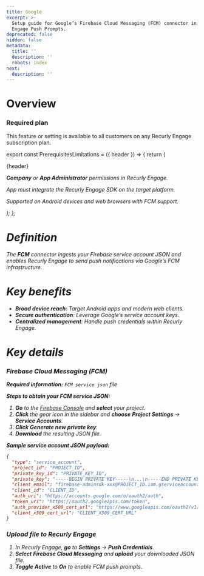 ```yaml
---
title: Google
excerpt: >-
  Setup guide for Google’s Firebase Cloud Messaging (FCM) connector in Recurly
  Engage Push Prompts.
deprecated: false
hidden: false
metadata:
  title: ''
  description: ''
  robots: index
next:
  description: ''
---
```

# Overview

### Required plan

This feature or setting is available to all customers on any Recurly Engage subscription plan.

export const PrerequisitesLimitations = ({ header }) => {
  return (
    <div className="flex justify-start">
      <div className="rounded-md p-6 m-4 max-w-lg shadow-md border border-gray-300 dark:bg-gray-800 dark:border-gray-600">
        <p className="text-lg font-bold">{header}</p>
        <p>
          <i className="fa-solid fa-check mr-2" />
          <strong>Company</strong> or <strong>App Administrator</strong> permissions in Recurly Engage.
        </p>
        <p>
          <i className="fa-solid fa-check mr-2" />
          App must integrate the Recurly Engage SDK on the target platform.
        </p>
        <p>
          <i className="fa-solid fa-exclamation-triangle mr-4" />
          Supported on Android devices and web browsers with FCM support.
        </p>
      </div>
    </div>
  );
};

<PrerequisitesLimitations header="Prerequisites & limitations" />

# Definition

The **FCM** connector ingests your Firebase service account JSON and enables Recurly Engage to send push notifications via Google’s FCM infrastructure.

# Key benefits

* **Broad device reach**: Target Android apps and modern web clients.
* **Secure authentication**: Leverage Google’s service account keys.
* **Centralized management**: Handle push credentials within Recurly Engage.

# Key details

### Firebase Cloud Messaging (FCM)

**Required information:** `FCM service json` file

**Steps to obtain your FCM service JSON:**

1. **Go** to the [Firebase Console](https://console.firebase.google.com/) and **select** your project.
2. **Click** the gear icon in the sidebar and **choose** **Project Settings** → **Service Accounts**.
3. **Click** **Generate new private key**.
4. **Download** the resulting JSON file.

**Sample service account JSON payload:**

```json
{
  "type": "service_account",
  "project_id": "PROJECT_ID",
  "private_key_id": "PRIVATE_KEY_ID",
  "private_key": "-----BEGIN PRIVATE KEY-----\n...\n-----END PRIVATE KEY-----\n",
  "client_email": "firebase-adminsdk-xxx@PROJECT_ID.iam.gserviceaccount.com",
  "client_id": "CLIENT_ID",
  "auth_uri": "https://accounts.google.com/o/oauth2/auth",
  "token_uri": "https://oauth2.googleapis.com/token",
  "auth_provider_x509_cert_url": "https://www.googleapis.com/oauth2/v1/certs",
  "client_x509_cert_url": "CLIENT_X509_CERT_URL"
}
```

### Upload file to Recurly Engage

1. In Recurly Engage, **go** to **Settings** → **Push Credentials**.
2. **Select** **Firebase Cloud Messaging** and **upload** your downloaded JSON file.
3. **Toggle** **Active** to **On** to enable FCM push prompts.